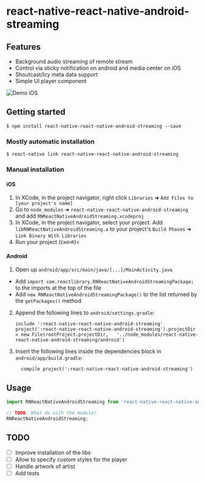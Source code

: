 
# react-native-react-native-android-streaming

## Features

- Background audio streaming of remote stream
- Control via sticky notification on android and media center on iOS
- Shoutcast/Icy meta data support
- Simple UI player component

![Demo iOS](https://raw.githubusercontent.com/tlenclos/react-native-audio-streaming/master/demo_ios.gif)

## Getting started

`$ npm install react-native-react-native-android-streaming --save`

### Mostly automatic installation

`$ react-native link react-native-react-native-android-streaming`

### Manual installation

#### iOS

1. In XCode, in the project navigator, right click `Libraries` ➜ `Add Files to [your project's name]`
2. Go to `node_modules` ➜ `react-native-react-native-android-streaming` and add `RNReactNativeAndroidStreaming.xcodeproj`
3. In XCode, in the project navigator, select your project. Add `libRNReactNativeAndroidStreaming.a` to your project's `Build Phases` ➜ `Link Binary With Libraries`
4. Run your project (`Cmd+R`)<

#### Android

1. Open up `android/app/src/main/java/[...]/MainActivity.java`
  - Add `import com.reactlibrary.RNReactNativeAndroidStreamingPackage;` to the imports at the top of the file
  - Add `new RNReactNativeAndroidStreamingPackage()` to the list returned by the `getPackages()` method
2. Append the following lines to `android/settings.gradle`:
  	```
  	include ':react-native-react-native-android-streaming'
  	project(':react-native-react-native-android-streaming').projectDir = new File(rootProject.projectDir, 	'../node_modules/react-native-react-native-android-streaming/android')
  	```
3. Insert the following lines inside the dependencies block in `android/app/build.gradle`:
  	```
      compile project(':react-native-react-native-android-streaming')
  	```


## Usage
```javascript
import RNReactNativeAndroidStreaming from 'react-native-react-native-android-streaming';

// TODO: What do with the module?
RNReactNativeAndroidStreaming;
```
  
 
## TODO

- [ ] Improve installation of the libs
- [ ] Allow to specify custom styles for the player
- [ ] Handle artwork of artist
- [ ] Add tests
